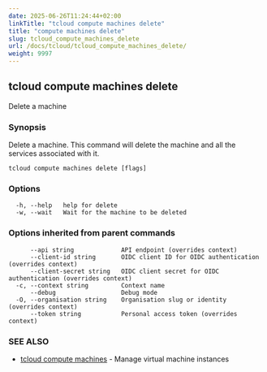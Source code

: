```yaml
---
date: 2025-06-26T11:24:44+02:00
linkTitle: "tcloud compute machines delete"
title: "compute machines delete"
slug: tcloud_compute_machines_delete
url: /docs/tcloud/tcloud_compute_machines_delete/
weight: 9997
---
```

## tcloud compute machines delete

Delete a machine

### Synopsis

Delete a machine. This command will delete the machine and all the services associated with it.

```
tcloud compute machines delete [flags]
```

### Options

```
  -h, --help   help for delete
  -w, --wait   Wait for the machine to be deleted
```

### Options inherited from parent commands

```
      --api string             API endpoint (overrides context)
      --client-id string       OIDC client ID for OIDC authentication (overrides context)
      --client-secret string   OIDC client secret for OIDC authentication (overrides context)
  -c, --context string         Context name
      --debug                  Debug mode
  -O, --organisation string    Organisation slug or identity (overrides context)
      --token string           Personal access token (overrides context)
```

### SEE ALSO

* [tcloud compute machines](/docs/tcloud/tcloud_compute_machines/)	 - Manage virtual machine instances

